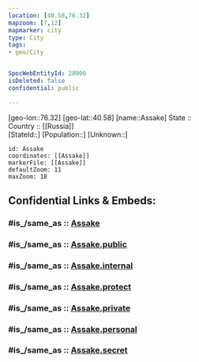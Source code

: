 ```yaml
---
location: [40.58,76.32] 
mapzoom: [7,12] 
mapmarker: city 
type: City
tags:
- geo/City


SpocWebEntityId: 28900
isDeleted: false
confidential: public

---
```

[geo-lon::76.32] 
[geo-lat::40.58] 
[name::Assake] 
State ::  
Country :: [[Russia]]  
[StateId::] 
[Population::] 
[Unknown::] 


```leaflet
id: Assake
coordinates: [[Assake]] 
markerFile: [[Assake]] 
defaultZoom: 11 
maxZoom: 18
```


## Confidential Links & Embeds: 

### #is_/same_as :: [Assake](/_Standards/Earth/Continent/Asia/Asia~Central/Kyrgyzstan/Regions~Kyrgyzstan/Naryn/City/Assake.md) 

### #is_/same_as :: [Assake.public](/_public/Earth/Continent/Asia/Asia~Central/Kyrgyzstan/Regions~Kyrgyzstan/Naryn/City/Assake.public.md) 

### #is_/same_as :: [Assake.internal](/_internal/Earth/Continent/Asia/Asia~Central/Kyrgyzstan/Regions~Kyrgyzstan/Naryn/City/Assake.internal.md) 

### #is_/same_as :: [Assake.protect](/_protect/Earth/Continent/Asia/Asia~Central/Kyrgyzstan/Regions~Kyrgyzstan/Naryn/City/Assake.protect.md) 

### #is_/same_as :: [Assake.private](/_private/Earth/Continent/Asia/Asia~Central/Kyrgyzstan/Regions~Kyrgyzstan/Naryn/City/Assake.private.md) 

### #is_/same_as :: [Assake.personal](/_personal/Earth/Continent/Asia/Asia~Central/Kyrgyzstan/Regions~Kyrgyzstan/Naryn/City/Assake.personal.md) 

### #is_/same_as :: [Assake.secret](/_secret/Earth/Continent/Asia/Asia~Central/Kyrgyzstan/Regions~Kyrgyzstan/Naryn/City/Assake.secret.md)

